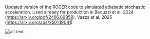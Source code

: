 Updated version of the ROGER code to simulated adiabatic stochastic acceleration.
Used already for production in Beduzzi et al. 2024 (https://arxiv.org/pdf/2406.09859); Vazza et al. 2025 (https://arxiv.org/abs/2501.19041)


<img src="E1_dens_radio1.gif" alt="alt text" width="whatever" height="whatever">
